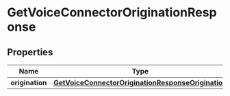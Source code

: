 

# GetVoiceConnectorOriginationResponse


## Properties

| Name | Type | Description | Notes |
|------------ | ------------- | ------------- | -------------|
|**origination** | [**GetVoiceConnectorOriginationResponseOrigination**](GetVoiceConnectorOriginationResponseOrigination.md) |  |  [optional] |



